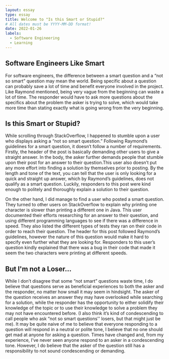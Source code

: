 ```yaml
---
layout: essay
type: essay
title: Welcome to "Is this Smart or Stupid?"
# All dates must be YYYY-MM-DD format!
date: 2022-01-26
labels:
  - Software Engineering
  - Learning
---
```


## Software Engineers Like Smart
For software engineers, the difference between a smart question and a “not so smart” question may mean the world. Being specific about a question can probably save a lot of time and benefit everyone involved in the project. Like Raymond mentioned, being very vague from the beginning can waste a lot of time. The responder would have to ask more questions about the specifics about the problem the asker is trying to solve, which would take more time than stating exactly what is going wrong from the very beginning. 
  
## Is this Smart or Stupid?
While scrolling through StackOverflow, I happened to stumble upon a user who displays asking a “not so smart question.” Following Raymond’s guidelines for a smart question, it doesn’t follow a number of requirements. Firstly, the header of the post is basically demanding other users to give a straight answer. In the body, the asker further demands people that stumble upon their post for an answer to their question.This user also doesn’t put any more effort into finding a solution by themselves prior to posting. By the length and tone of the text, you can tell that the user is only looking for a quick and straight up answer, which by Raymond’s guidelines, does not qualify as a smart question. Luckily, responders to this post were kind enough to politely and thoroughly explain a solution to their question.

On the other hand, I did manage to find a user who posted a smart question. They turned to other users on StackOverflow to explain why printing one character is slower than printing a different one in Java. This user documented their efforts researching for an answer to their question, and using different programming languages to see if there was a difference in speed. They also listed the different types of tests they ran on their code in order to reach their question. The header for this post followed Raymond’s guidelines, however the nature of this question would make it hard to specify even further what they are looking for. Responders to this user’s question kindly explained that there was a bug in their code that made it seem the two characters were printing at different speeds.


## But I'm not a Loser...

While I don’t disagree that some “not smart” questions waste time, I do believe that questions serve as beneficial experiences to both the asker and the responder, no matter how small it may seem in hindsight. The asker of the question receives an answer they may have overlooked while searching for a solution, while the responder has the opportunity to either solidify their knowledge of the topic or to use their knowledge to solve a problem they may not have encountered before. (I also think it’s kind of condescending to call people who ask “not so smart questions'' losers, but that might just be me). It may be quite naive of me to believe that everyone responding to a question will respond in a neutral or polite tone, I believe that no one should get mad at anyone for asking a question. Times have changed and, from my experience, I’ve never seen anyone respond to an asker in a condescending tone. However, I do believe that the asker of the question still has a responsibility to not sound condescending or demanding.
